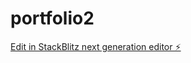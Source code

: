# portfolio2

[Edit in StackBlitz next generation editor ⚡️](https://stackblitz.com/~/github.com/whatsapppp/portfolio2)